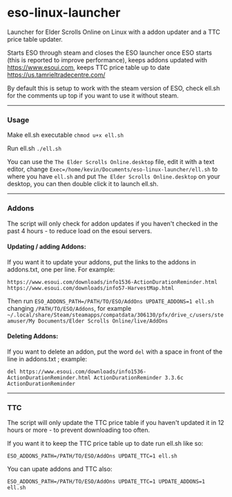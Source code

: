 # eso-linux-launcher
Launcher for Elder Scrolls Online on Linux with a addon updater and a TTC price table updater.

Starts ESO through steam and closes the ESO launcher once ESO starts (this is reported to improve performance), keeps addons updated with https://www.esoui.com, keeps TTC price table up to date https://us.tamrieltradecentre.com/

By default this is setup to work with the steam version of ESO, check ell.sh for the comments up top if you want to use it without steam.

---

### Usage

Make ell.sh executable `chmod u+x ell.sh`

Run ell.sh `./ell.sh`

You can use the `The Elder Scrolls Online.desktop` file, edit it with a text editor, change `Exec=/home/kevin/Documents/eso-linux-launcher/ell.sh` to where you have `ell.sh` and put `The Elder Scrolls Online.desktop` on your desktop, you can then double click it to launch ell.sh.

---

### Addons

The script will only check for addon updates if you haven't checked in the past 4 hours - to reduce load on the esoui servers.

#### Updating / adding Addons:

If you want it to update your addons, put the links to the addons in addons.txt,
one per line. For example:

`https://www.esoui.com/downloads/info1536-ActionDurationReminder.html`  
`https://www.esoui.com/downloads/info57-HarvestMap.html`


Then run `ESO_ADDONS_PATH=/PATH/TO/ESO/AddOns UPDATE_ADDONS=1 ell.sh` changing `/PATH/TO/ESO/Addons`, for example `~/.local/share/Steam/steamapps/compatdata/306130/pfx/drive_c/users/steamuser/My Documents/Elder Scrolls Online/live/AddOns`


#### Deleting Addons:

If you want to delete an addon, put the word `del` with a space in front of the line in addons.txt ; example:

`del https://www.esoui.com/downloads/info1536-ActionDurationReminder.html ActionDurationReminder 3.3.6c ActionDurationReminder`

---

### TTC

The script will only update the TTC price table if you haven't updated it in 12 hours or more - to prevent downloading too often.

If you want it to keep the TTC price table up to date run ell.sh like so:

`ESO_ADDONS_PATH=/PATH/TO/ESO/AddOns UPDATE_TTC=1 ell.sh`

You can upate addons and TTC also:

`ESO_ADDONS_PATH=/PATH/TO/ESO/AddOns UPDATE_TTC=1 UPDATE_ADDONS=1 ell.sh`


